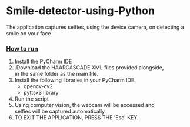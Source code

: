 # Smile-detector-using-Python
The application captures selfies, using the device camera, on detecting a smile on your face

<h3><u>How to run</u></h3>
<ol>
  <li>Install the PyCharm IDE</li>
  <li>.Download the HAARCASCADE XML files provided alongside,<br>
in the same folder as the main file.
</li>
  <li>Install the following libraries in your PyCharm IDE:
  <ul><li>opencv-cv2</li>
    <li>pyttsx3 library</li>
  </ul>
  <li>Run the script</li>
  <li>Using computer vision, the webcam will be accessed and <br>
selfies will be captured automatically.</li>
<li> TO EXIT THE APPLICATION, PRESS THE 'Esc' KEY.</li>
  
  
</ol>
